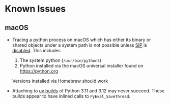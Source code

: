 # Known Issues

## macOS

* Tracing a python process on macOS which has either its binary or shared
  objects under a system path is not possible unless
  [SIP](https://support.apple.com/en-gb/102149) is
  [disabled](https://developer.apple.com/documentation/security/disabling-and-enabling-system-integrity-protection).
  This includes
    1. The system python (`/usr/bin/python3`)
    2. Python installed via the macOS universal installer found on https://python.org

  Versions installed via Homebrew should work

* Attaching to [uv builds] of Python 3.11 and 3.12 may never succeed.
  These builds appear to have inlined calls to `PyEval_SaveThread`.

[uv builds]: https://docs.astral.sh/uv/concepts/python-versions/#cpython-distributions
